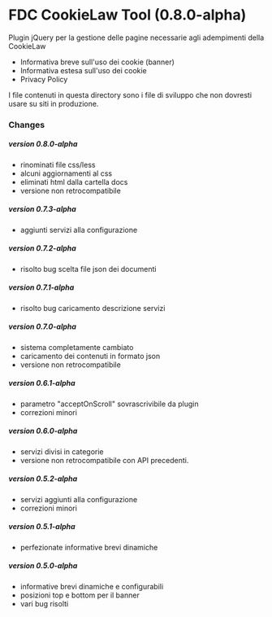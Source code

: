 # FDC CookieLaw Tool (0.8.0-alpha)
Plugin jQuery per la gestione delle pagine necessarie agli adempimenti della CookieLaw

* Informativa breve sull'uso dei cookie (banner)
* Informativa estesa sull'uso dei cookie
* Privacy Policy

I file contenuti in questa directory sono i file di sviluppo che non dovresti usare su siti in produzione.


### Changes

##### version 0.8.0-alpha
* rinominati file css/less
* alcuni aggiornamenti al css
* eliminati html dalla cartella docs
* versione non retrocompatibile

##### version 0.7.3-alpha
* aggiunti servizi alla configurazione

##### version 0.7.2-alpha
* risolto bug scelta file json dei documenti

##### version 0.7.1-alpha
* risolto bug caricamento descrizione servizi

##### version 0.7.0-alpha
* sistema completamente cambiato
* caricamento dei contenuti in formato json
* versione non retrocompatibile

##### version 0.6.1-alpha
* parametro "acceptOnScroll" sovrascrivibile da plugin
* correzioni minori

##### version 0.6.0-alpha
* servizi divisi in categorie
* versione non retrocompatibile con API precedenti.

##### version 0.5.2-alpha
* servizi aggiunti alla configurazione
* correzioni minori

##### version 0.5.1-alpha
* perfezionate informative brevi dinamiche

##### version 0.5.0-alpha
* informative brevi dinamiche e configurabili
* posizioni top e bottom per il banner
* vari bug risolti


